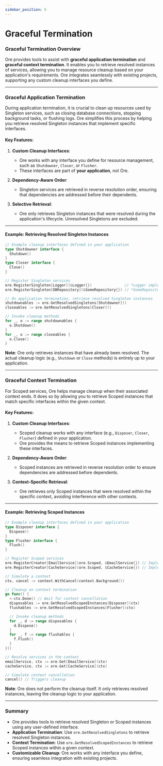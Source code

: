 ```yaml
---
sidebar_position: 5
---
```


# Graceful Termination
 

### Graceful Termination Overview

Ore provides tools to assist with **graceful application termination** and **graceful context termination**. It enables
you to retrieve resolved instances of services, allowing you to manage resource cleanup based on your application's
requirements. Ore integrates seamlessly with existing projects, supporting any custom cleanup interfaces you define.

---  

### Graceful Application Termination

During application termination, it is crucial to clean up resources used by Singleton services, such as closing database
connections, stopping background tasks, or flushing logs. Ore simplifies this process by helping you retrieve resolved
Singleton instances that implement specific interfaces.

#### Key Features:

1. **Custom Cleanup Interfaces**:
    - Ore works with any interface you define for resource management, such as `Shutdowner`, `Closer`, or `Flusher`.
    - These interfaces are part of **your application**, not Ore.

2. **Dependency-Aware Order**:
    - Singleton services are retrieved in reverse resolution order, ensuring that dependencies are addressed before
      their dependents.

3. **Selective Retrieval**:
    - Ore only retrieves Singleton instances that were resolved during the application's lifecycle. Unresolved
      Singletons are excluded.

---  

#### Example: Retrieving Resolved Singleton Instances

```go
// Example cleanup interfaces defined in your application
type Shutdowner interface {
  Shutdown()
}
type Closer interface {
  Close()
}

// Register Singleton services
ore.RegisterSingleton[Logger](&Logger{})               // *Logger implements Shutdowner
ore.RegisterSingleton[DBRepository](&SomeRepository{}) // *SomeRepository implements Closer

// On application termination, retrieve resolved Singleton instances
shutdownables := ore.GetResolvedSingletons[Shutdowner]()
closeables := ore.GetResolvedSingletons[Closer]()

// Invoke cleanup methods
for _, o := range shutdownables {
  o.Shutdown()
}
for _, o := range closeables {
  o.Close()
}
```  

**Note**: Ore only retrieves instances that have already been resolved. The actual cleanup logic (e.g., `Shutdown` or
`Close` methods) is entirely up to your application.

---  

### Graceful Context Termination

For Scoped services, Ore helps manage cleanup when their associated context ends. It does so by allowing you to retrieve
Scoped instances that match specific interfaces within the given context.

#### Key Features:

1. **Custom Cleanup Interfaces**:
    - Scoped cleanup works with any interface (e.g., `Disposer`, `Closer`, `Flusher`) defined in your application.
    - Ore provides the means to retrieve Scoped instances implementing these interfaces.

2. **Dependency-Aware Order**:
    - Scoped instances are retrieved in reverse resolution order to ensure dependencies are addressed before dependents.

3. **Context-Specific Retrieval**:
    - Ore retrieves only Scoped instances that were resolved within the specific context, avoiding interference with
      other contexts.

---  

#### Example: Retrieving Scoped Instances

```go
// Example cleanup interfaces defined in your application
type Disposer interface {
  Dispose()
}
type Flusher interface {
  Flush()
}

// Register Scoped services
ore.RegisterCreator[EmailService](ore.Scoped, &EmailService{}) // Implements Disposer
ore.RegisterCreator[CacheService](ore.Scoped, &CacheService{}) // Implements Flusher

// Simulate a context
ctx, cancel := context.WithCancel(context.Background())

// Cleanup on context termination
go func() {
  <-ctx.Done() // Wait for context cancellation
  disposables := ore.GetResolvedScopedInstances[Disposer](ctx)
  flushables := ore.GetResolvedScopedInstances[Flusher](ctx)

  // Invoke cleanup methods
  for _, d := range disposables {
    d.Dispose()
  }
  for _, f := range flushables {
    f.Flush()
  }
}()

// Resolve services in the context
emailService, ctx := ore.Get[EmailService](ctx)
cacheService, ctx := ore.Get[CacheService](ctx)

// Simulate context cancellation
cancel() // Triggers cleanup
```  

**Note**: Ore does not perform the cleanup itself. It only retrieves resolved instances, leaving the cleanup logic to
your application.

---  

### Summary

- Ore provides tools to retrieve resolved Singleton or Scoped instances using any user-defined interface.
- **Application Termination**: Use `ore.GetResolvedSingletons` to retrieve resolved Singleton instances.
- **Context Termination**: Use `ore.GetResolvedScopedInstances` to retrieve Scoped instances within a given context.
- **Customizable Cleanup**: Ore works with any interface you define, ensuring seamless integration with existing
  projects.